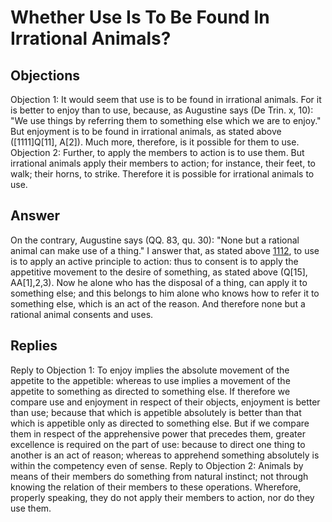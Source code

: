 # Whether Use Is To Be Found In Irrational Animals?
## Objections
Objection 1: It would seem that use is to be found in irrational animals. For it is better to enjoy than to use, because, as Augustine says (De Trin. x, 10): "We use things by referring them to something else which we are to enjoy." But enjoyment is to be found in irrational animals, as stated above ([1111]Q[11], A[2]). Much more, therefore, is it possible for them to use.
Objection 2: Further, to apply the members to action is to use them. But irrational animals apply their members to action; for instance, their feet, to walk; their horns, to strike. Therefore it is possible for irrational animals to use.
## Answer
On the contrary, Augustine says (QQ. 83, qu. 30): "None but a rational animal can make use of a thing."
I answer that, as stated above [1112](A[1]), to use is to apply an active principle to action: thus to consent is to apply the appetitive movement to the desire of something, as stated above (Q[15], AA[1],2,3). Now he alone who has the disposal of a thing, can apply it to something else; and this belongs to him alone who knows how to refer it to something else, which is an act of the reason. And therefore none but a rational animal consents and uses.
## Replies
Reply to Objection 1: To enjoy implies the absolute movement of the appetite to the appetible: whereas to use implies a movement of the appetite to something as directed to something else. If therefore we compare use and enjoyment in respect of their objects, enjoyment is better than use; because that which is appetible absolutely is better than that which is appetible only as directed to something else. But if we compare them in respect of the apprehensive power that precedes them, greater excellence is required on the part of use: because to direct one thing to another is an act of reason; whereas to apprehend something absolutely is within the competency even of sense.
Reply to Objection 2: Animals by means of their members do something from natural instinct; not through knowing the relation of their members to these operations. Wherefore, properly speaking, they do not apply their members to action, nor do they use them.